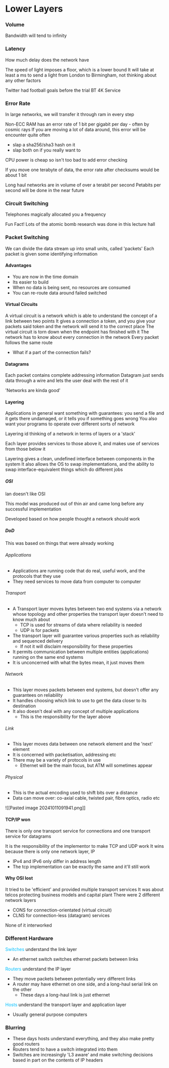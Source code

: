 # Lower Layers

### Volume
Bandwidth will tend to infinity
### Latency
How much delay does the network have

The speed of light imposes a floor, which is a lower bound
It will take at least a ms to send a light from London to Birmingham, not thinking about any other factors

Twitter had football goals before the trial BT 4K Service
### Error Rate
In large networks, we will transfer it through ram in every step

Non-ECC RAM has an error rate of 1 bit per gigabit per day - often by cosmic rays
If you are moving a lot of data around, this error will be encounter quite often
- slap a sha256/sha3 hash on it
- slap both on if you really want to

CPU power is cheap so isn't too bad to add error checking

If you move one terabyte of data, the error rate after checksums would be about 1 bit

Long haul networks are in volume of over a terabit per second
Petabits per second will be done in the near future

### Circuit Switching
Telephones magically allocated you a frequency

Fun Fact! Lots of the atomic bomb research was done in this lecture hall

### Packet Switching
We can divide the data stream up into small units, called 'packets'
Each packet is given some identifying information

#### Advantages
- You are now in the time domain
- Its easier to build
- When no data is being sent, no resources are consumed
- You can re-route data around failed switched

#### Virtual Circuits
A virtual circuit is a network which is able to understand the concept of a link between two points
It gives a connection a token, and you give your packets said token and the network will send it to the correct place
The virtual circuit is torn down when the endpoint has finished with it
The network has to know about every connection in the network
Every packet follows the same route
- What if a part of the connection fails?
#### Datagrams
Each packet contains complete addressing information
Datagram just sends data through a wire and lets the user deal with the rest of it

'Networks are kinda good'

#### Layering
Applications in general want something with guarantees: you send a file and it gets there undamaged, or it tells you if something goes wrong
You also want your programs to operate over different sorts of network

Layering id thinking of a network in terms of layers or a 'stack'

Each layer provides services to those above it, and makes use of services from those below it

Layering gives a clean, undefined interface between components in the system
It also allows the OS to swap implementations, and the ability to swap interface-equivalent things which do different jobs

##### OSI
Ian doesn't like OSI

This model was produced out of thin air and came long before any successful implementation

Developed based on how people thought a network should work
##### DoD
This was based on things that were already working

###### Applications
- Applications are running code that do real, useful work, and the protocols that they use
- They need services to move data from computer to computer
###### Transport
- A Transport layer moves bytes between two end systems via a network whose topology and other properties the transport layer doesn't need to know much about
	- TCP is used for streams of data where reliability is needed
	- UDP is for packets
- The transport layer will guarantee various properties such as reliability and sequenced delivery
	- If not it will disclaim responsibility for these properties
- It permits communication between multiple entities (applications) running on the same end systems
- It is unconcerned with what the bytes mean, it just moves them
###### Network
- This layer moves packets between end systems, but doesn't offer any guarantees on reliability
- It handles choosing which link to use to get the data closer to its destination
- It also doesn't deal with any concept of multiple applications
	- This is the responsibility for the layer above
###### Link
- This layer moves data between one network element and the 'next' element
- It is concerned with packetisation, addressing etc
- There may be a variety of protocols in use
	- Ethernet will be the main focus, but ATM will sometimes appear
###### Physical
- This is the actual encoding used to shift bits over a distance
- Data can move over: co-axial cable, twisted pair, fibre optics, radio etc

![[Pasted image 20241011091941.png]]

#### TCP/IP won
There is only one transport service for connections and one transport service for datagrams

It is the responsibility of the implementor to make TCP and UDP work
It wins because there is only one network layer, IP
- IPv4 and IPv6 only differ in address length
- The tcp implementation can be exactly the same and it'll still work

#### Why OSI lost
It tried to be 'efficient' and provided multiple transport services
It was about telcos protecting business models and capital plant
There were 2 different network layers
- CONS for connection-orientated (virtual circuit)
- CLNS for connection-less (datagram) services

None of it interworked

### Different Hardware
<span style="color:#00bfff">Switches</span> understand the link layer
- An ethernet switch switches ethernet packets between links

<span style="color:#00bfff">Routers</span> understand the IP layer
- They move packets between potentially very different links
- A router may have ethernet on one side, and a long-haul serial link on the other
	- These days a long-haul link is just ethernet

<span style="color:#00bfff">Hosts</span> understand the transport layer and application layer
- Usually general purpose computers
### Blurring
- These days hosts understand everything, and they also make pretty good routers
- Routers tend to have a switch integrated into them
- Switches are increasingly 'L3 aware' and make switching decisions based in part on the contents of IP headers
